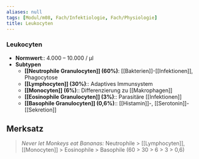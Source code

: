 ```yaml
---
aliases: null
tags: [Modul/m08, Fach/Infektiologie, Fach/Physiologie]
title: Leukocyten
---
```

### Leukocyten
- **Normwert**:: 4.000 – 10.000 / μl
- **Subtypen**
	- **[[Neutrophile Granulocyten]] (60%)**: [[Bakterien]]-[[Infektionen]], Phagocytose
	- **[[Lymphocyten]] (30%)**:: Adaptives Immunsystem
	- **[[Monocyten]] (6%)**:: Differenzierung zu [[Makrophagen]]
	- **[[Eosinophile Granulocyten]] (3%)**:: Parasitäre [[Infektionen]]
	- **[[Basophile Granulocyten]] (0,6%)**:: [[Histamin]]-, [[Serotonin]]-[[Sekretion]]


## Merksatz
> *Never let Monkeys eat Bananas:* Neutrophile > [[Lymphocyten]], [[Monocyten]] > Eosinophile > Basophile (60 > 30 > 6 > 3 > 0,6)
